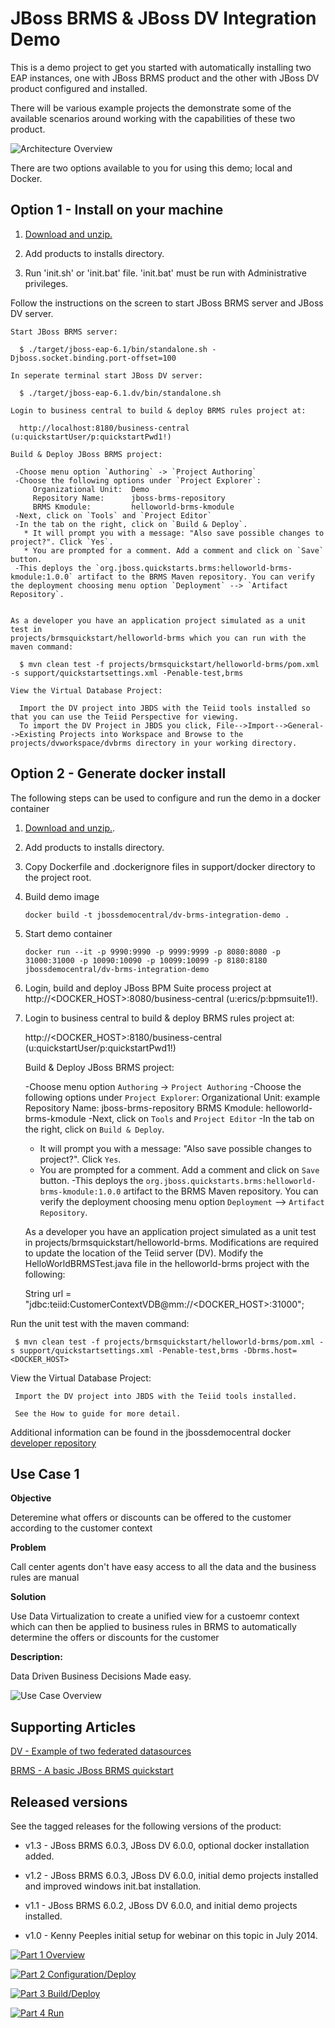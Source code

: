 JBoss BRMS & JBoss DV Integration Demo
======================================
This is a demo project to get you started with automatically installing two EAP instances, one with JBoss 
BRMS product and the other with JBoss DV product configured and installed.

There will be various example projects the demonstrate some of the available scenarios around working with 
the capabilities of these two product.

![Architecture Overview](https://github.com/kpeeples/dv-brms-integration-demo/blob/master/docs/demo-images/dv%2Bbrms-image2.JPG)

There are two options available to you for using this demo; local and Docker.


Option 1 - Install on your machine
----------------------------------
1. [Download and unzip.](https://github.com/kpeeples/dv-brms-integration-demo/archive/master.zip)

2. Add products to installs directory.

3. Run 'init.sh' or 'init.bat' file. 'init.bat' must be run with Administrative privileges. 

Follow the instructions on the screen to start JBoss BRMS server and JBoss DV server.

   ```
   Start JBoss BRMS server:                                                       
                                                                                       
     $ ./target/jboss-eap-6.1/bin/standalone.sh -Djboss.socket.binding.port-offset=100 
                                                                                       
   In seperate terminal start JBoss DV server:                                         
                                                                                       
     $ ./target/jboss-eap-6.1.dv/bin/standalone.sh                                     
                                                                                       
   Login to business central to build & deploy BRMS rules project at:                     
                                                                                       
     http://localhost:8180/business-central     (u:quickstartUser/p:quickstartPwd1!)                      
                                                                                       
   Build & Deploy JBoss BRMS project:

    -Choose menu option `Authoring` -> `Project Authoring`  
    -Choose the following options under `Project Explorer`:  
        Organizational Unit:  Demo  
        Repository Name:      jboss-brms-repository  
        BRMS Kmodule:         helloworld-brms-kmodule  
    -Next, click on `Tools` and `Project Editor`  
    -In the tab on the right, click on `Build & Deploy`.   
      * It will prompt you with a message: "Also save possible changes to project?". Click `Yes`.  
      * You are prompted for a comment. Add a comment and click on `Save` button.  
    -This deploys the `org.jboss.quickstarts.brms:helloworld-brms-kmodule:1.0.0` artifact to the BRMS Maven repository. You can verify the deployment choosing menu option `Deployment` --> `Artifact Repository`.  


   As a developer you have an application project simulated as a unit test in             
   projects/brmsquickstart/helloworld-brms which you can run with the maven command:      
                                                                                       
     $ mvn clean test -f projects/brmsquickstart/helloworld-brms/pom.xml -s support/quickstartsettings.xml -Penable-test,brms                        
                                                                                       
   View the Virtual Database Project:                                                                     
                                                                                       
     Import the DV project into JBDS with the Teiid tools installed so that you can use the Teiid Perspective for viewing.   
     To import the DV Project in JBDS you click, File-->Import-->General-->Existing Projects into Workspace and Browse to the projects/dvworkspace/dvbrms directory in your working directory.  

   ```


Option 2 - Generate docker install
----------------------------------
The following steps can be used to configure and run the demo in a docker container

1. [Download and unzip.](https://github.com/jbossdemocentral/brms-fuse-integration-demo/archive/master.zip).

2. Add products to installs directory.

3. Copy Dockerfile and .dockerignore files in support/docker directory to the project root.

4. Build demo image

	```
	docker build -t jbossdemocentral/dv-brms-integration-demo .
	```
5. Start demo container

	```
	docker run --it -p 9990:9990 -p 9999:9999 -p 8080:8080 -p 31000:31000 -p 10090:10090 -p 10099:10099 -p 8180:8180 jbossdemocentral/dv-brms-integration-demo
	```

6. Login, build and deploy JBoss BPM Suite process project at http://<DOCKER_HOST>:8080/business-central (u:erics/p:bpmsuite1!).

7. Login to business central to build & deploy BRMS rules project at:

     http://<DOCKER_HOST>:8180/business-central     (u:quickstartUser/p:quickstartPwd1!)                  

   Build & Deploy JBoss BRMS project:

    -Choose menu option `Authoring` -> `Project Authoring`
    -Choose the following options under `Project Explorer`:
        Organizational Unit:  example
        Repository Name:      jboss-brms-repository
        BRMS Kmodule:         helloworld-brms-kmodule
    -Next, click on `Tools` and `Project Editor`
    -In the tab on the right, click on `Build & Deploy`.
      * It will prompt you with a message: "Also save possible changes to project?". Click `Yes`.
      * You are prompted for a comment. Add a comment and click on `Save` button.
    -This deploys the `org.jboss.quickstarts.brms:helloworld-brms-kmodule:1.0.0` artifact to the BRMS Maven repository. You can verify the deployment choosing menu option `Deployment` --> `Artifact Repository`.


   As a developer you have an application project simulated as a unit test in
   projects/brmsquickstart/helloworld-brms. Modifications are required to update the location of the Teiid server (DV). Modify the HelloWorldBRMSTest.java file in the helloworld-brms project with the following:

 
    String url = "jdbc:teiid:CustomerContextVDB@mm://<DOCKER_HOST>:31000";
 

Run the unit test with the maven command:

     $ mvn clean test -f projects/brmsquickstart/helloworld-brms/pom.xml -s support/quickstartsettings.xml -Penable-test,brms -Dbrms.host=<DOCKER_HOST>                        

   View the Virtual Database Project:

     Import the DV project into JBDS with the Teiid tools installed.

     See the How to guide for more detail.
  

Additional information can be found in the jbossdemocentral docker [developer repository](https://github.com/jbossdemocentral/docker-developer)



Use Case 1 
----------  

**Objective**   

Deteremine what offers or discounts can be offered to the customer according to the customer context   

**Problem**   

Call center agents don't have easy access to all the data and the business rules are manual   

**Solution**   

Use Data Virtualization to create a unified view for a custoemr context which can then be applied to business rules in BRMS to automatically determine the offers or discounts for the customer   

**Description:**  

Data Driven Business Decisions Made easy.  

![Use Case Overview](https://github.com/kpeeples/dv-brms-integration-demo/blob/master/docs/demo-images/dv%2Bbrms-image4.JPG)


Supporting Articles
-------------------
[DV - Example of two federated datasources](https://developer.jboss.org/docs/DOC-18404)

[BRMS - A basic JBoss BRMS quickstart](http://www.jboss.org/quickstarts/brms/helloworld-brms) 


Released versions
-----------------
See the tagged releases for the following versions of the product:

- v1.3 - JBoss BRMS 6.0.3, JBoss DV 6.0.0, optional docker installation added.

- v1.2 - JBoss BRMS 6.0.3, JBoss DV 6.0.0, initial demo projects installed and improved windows init.bat installation.

- v1.1 - JBoss BRMS 6.0.2, JBoss DV 6.0.0, and initial demo projects installed.

- v1.0 - Kenny Peeples initial setup for webinar on this topic in July 2014.


[![Part 1 Overview](docs/demo-images/video1.png)](http://vimeo.com/user16928011/dv-brms-integrated-demo-part1)

[![Part 2 Configuration/Deploy](docs/demo-images/video2.png)](http://vimeo.com/user16928011/dv-brms-integrated-demo-part2)

[![Part 3 Build/Deploy](docs/demo-images/video3.png)](http://vimeo.com/user16928011/dv-brms-integrated-demo-part3) 

[![Part 4 Run](docs/demo-images/video4.png)](http://vimeo.com/user16928011/dv-brms-integrated-demo-part4) 

